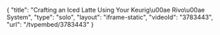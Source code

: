 {
    "title": "Crafting an Iced Latte Using Your Keurig\u00ae  Rivo\u00ae System",
    "type": "solo",
    "layout": "iframe-static",
    "videoId": "3783443",
    "url": "\/tvpembed\/3783443"
}